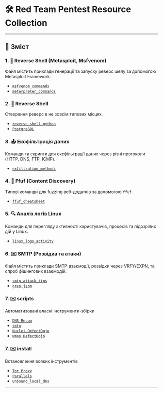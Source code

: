 # 🛠️ Red Team Pentest Resource Collection

---

## 📁 Зміст

### 1. 🎯 Reverse Shell (Metasploit, Msfvenom)
Файл містить приклади генерації та запуску реверс шелу за допомогою Metasploit Framework.
- [`msfvenom_commands`](https://github.com/Zavada-Nazarii/usefulCommands/blob/master/msfvenom_commands_uk.md)
- [`meterpreter_commands`](https://github.com/Zavada-Nazarii/usefulCommands/blob/master/meterpreter_commands_uk.md)

### 2. 🐍 Reverse Shell
Створення реверс в не зовсім типових місцях.
- [`reverse_shell_python`](https://github.com/Zavada-Nazarii/usefulCommands/blob/master/python_attack_vectors_uk.md)
- [`PostgreSQL`](https://github.com/Zavada-Nazarii/usefulCommands/blob/master/PostgreSQL_rce_reverse_shell.md)

### 3. 📤 Ексфільтрація даних
Команди та скрипти для ексфільтрації даних через різні протоколи (HTTP, DNS, FTP, ICMP).
- [`exfiltration_methods`](https://github.com/Zavada-Nazarii/usefulCommands/blob/master/exfiltration_cheatsheet.md)

### 4. 🚀 Ffuf (Content Discovery)
Типові команди для fuzzing веб-додатків за допомогою `ffuf`.
- [`ffuf_cheatsheet`](https://github.com/Zavada-Nazarii/usefulCommands/blob/master/ffuf_commands_uk.md)

### 5. 🔍 Аналіз логів Linux
Команди для перегляду активності користувачів, процесів та підозрілих дій у Linux.
- [`linux_logs_activity`](https://github.com/Zavada-Nazarii/usefulCommands/blob/master/Linux_Security_Monitoring_README.md)

### 6. ✉️ SMTP (Розвідка та атаки)
Файл містить приклади SMTP-взаємодії, розвідки через VRFY/EXPN, та спроб фішингових взаємодій.
- [`smtp_attack_tips`](https://github.com/Zavada-Nazarii/usefulCommands/blob/master/SMTP_Pentesting_README.md)
- [`grep_json`](https://github.com/Zavada-Nazarii/usefulCommands/blob/master/README_mail_extract.md)

### 7. ✉️ scripts
Автоматизовані власні інструменти-збірки
- [`DNS-Recon`](https://github.com/Zavada-Nazarii/usefulCommands/tree/master/scripts/DNS-Recon)
- [`smtp`](https://github.com/Zavada-Nazarii/usefulCommands/tree/master/scripts/smtp)
- [`Nuclei_DefectDojo`](https://github.com/Zavada-Nazarii/Nuclei_DefectDojo)
- [`Nmap_DefectDojo`](https://github.com/Zavada-Nazarii/Nmap_DefectDojo)

### 7. ✉️ install
Встановлення всяких інструментів
- [`Tor_Proxy`](https://github.com/Zavada-Nazarii/install/blob/master/Tor_Proxy.md)
- [`Parallels`](https://github.com/Zavada-Nazarii/install/blob/master/manually_install_Parallels.md)
- [`Unbound_local_dns`](https://github.com/Zavada-Nazarii/install/blob/master/readme_unbound_local_dns.md)
---
